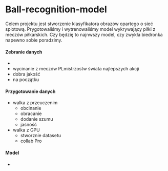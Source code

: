 # Ball-recognition-model

Celem projektu jest stworzenie klasyfikatora obrazów opartego o sieć splotową. Prygotowaliśmy i wytrenowaliśmy model wykrywający piłki z meczów piłkarskich. Czy będzię to najnwszy model, czy zwykła biedronka napewno sobie poradzimy.

#### Zebranie danych

- 
- wycinanie z meczów PLmistrzostw świata najlepszych akcji
- dobra jakość
- na początku

#### Przygotowanie danych

- walka z przeuczenim
  - obcinanie
  - obracanie
  - dodanie szumu
  - jasność
- walka z GPU
  - stworznie datasetu
  - collab Pro

#### Model

- 